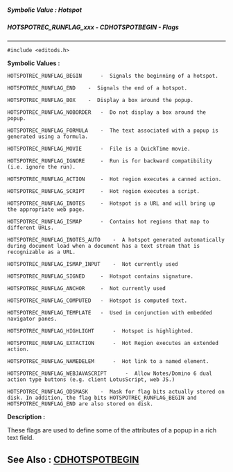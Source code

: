 ##### Symbolic Value : Hotspot
##### HOTSPOTREC_RUNFLAG_xxx - CDHOTSPOTBEGIN - Flags
---
```
#include <editods.h>
```

**Symbolic Values :**

	HOTSPOTREC_RUNFLAG_BEGIN	  -  Signals the beginning of a hotspot.

	HOTSPOTREC_RUNFLAG_END	  -  Signals the end of a hotspot.

	HOTSPOTREC_RUNFLAG_BOX	  -  Display a box around the popup.

	HOTSPOTREC_RUNFLAG_NOBORDER	  -  Do not display a box around the popup.

	HOTSPOTREC_RUNFLAG_FORMULA	  -  The text associated with a popup is generated using a formula.

	HOTSPOTREC_RUNFLAG_MOVIE	  -  File is a QuickTime movie.

	HOTSPOTREC_RUNFLAG_IGNORE	  -  Run is for backward compatibility (i.e. ignore the run).

	HOTSPOTREC_RUNFLAG_ACTION	  -  Hot region executes a canned action.

	HOTSPOTREC_RUNFLAG_SCRIPT	  -  Hot region executes a script.

	HOTSPOTREC_RUNFLAG_INOTES	  -  Hotspot is a URL and will bring up the appropriate web page.

	HOTSPOTREC_RUNFLAG_ISMAP	  -  Contains hot regions that map to different URLs.

	HOTSPOTREC_RUNFLAG_INOTES_AUTO	  -  A hotspot generated automatically during document load when a document has a text stream that is recognizable as a URL.

	HOTSPOTREC_RUNFLAG_ISMAP_INPUT	  -  Not currently used

	HOTSPOTREC_RUNFLAG_SIGNED	  -  Hotspot contains signature.

	HOTSPOTREC_RUNFLAG_ANCHOR	  -  Not currently used

	HOTSPOTREC_RUNFLAG_COMPUTED	  -  Hotspot is computed text.

	HOTSPOTREC_RUNFLAG_TEMPLATE	  -  Used in conjunction with embedded navigator panes.

	HOTSPOTREC_RUNFLAG_HIGHLIGHT	  -  Hotspot is highlighted.

	HOTSPOTREC_RUNFLAG_EXTACTION	  -  Hot Region executes an extended action.

	HOTSPOTREC_RUNFLAG_NAMEDELEM	  -  Hot link to a named element.

	HOTSPOTREC_RUNFLAG_WEBJAVASCRIPT	  -  Allow Notes/Domino 6 dual action type buttons (e.g. client LotusScript, web JS.)

	HOTSPOTREC_RUNFLAG_ODSMASK	  -  Mask for flag bits actually stored on disk. In addition, the flag bits HOTSPOTREC_RUNFLAG_BEGIN and HOTSPOTREC_RUNFLAG_END are also stored on disk.


**Description :**

These flags are used to define some of the attributes of a popup in a rich text field.


**See Also :**
[CDHOTSPOTBEGIN](/domino-c-api-docs/reference/Data/CDHOTSPOTBEGIN)
---
